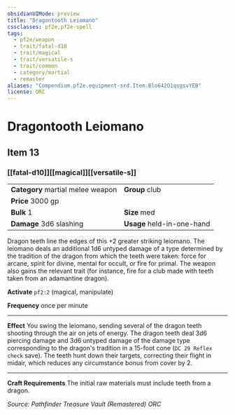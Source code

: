 ```yaml
---
obsidianUIMode: preview
title: "Dragontooth Leiomano"
cssclasses: pf2e,pf2e-spell
tags:
  - pf2e/weapon
  - trait/fatal-d10
  - trait/magical
  - trait/versatile-s
  - trait/common
  - category/martial
  - remaster
aliases: "Compendium.pf2e.equipment-srd.Item.Blo642O1qsgsvYEB"
license: ORC
---
```

# Dragontooth Leiomano
## Item 13
### [[fatal-d10]][[magical]][[versatile-s]]

|  |  |
| -- | -- |
| **Category** martial melee weapon | **Group** club |
| **Price** 3000 gp |  |
| **Bulk** 1 | **Size** med |
| **Damage** 3d6 slashing  | **Usage** held-in-one-hand |



Dragon teeth line the edges of this +2 greater striking leiomano. The leiomano deals an additional 1d6 untyped damage of a type determined by the tradition of the dragon from which the teeth were taken: force for arcane, spirit for divine, mental for occult, or fire for primal. The weapon also gains the relevant trait (for instance, fire for a club made with teeth taken from an adamantine dragon).

**Activate** `pf2:2` (magical, manipulate)

**Frequency** once per minute

* * *

**Effect** You swing the leiomano, sending several of the dragon teeth shooting through the air on jets of energy. The dragon teeth deal 3d6 piercing damage and 3d6 untyped damage of the damage type corresponding to the dragon's tradition in a 15-foot cone (`DC 29 Reflex check` save). The teeth hunt down their targets, correcting their flight in midair, which reduces any circumstance bonus from cover by 2.

* * *

**Craft Requirements** The initial raw materials must include teeth from a dragon.

*Source: Pathfinder Treasure Vault (Remastered)*
*ORC*